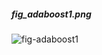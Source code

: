 
##### fig_adaboost1.png
![fig-adaboost1](https://user-images.githubusercontent.com/38771583/122848607-de8dbd80-d344-11eb-8e88-74719c7f8382.png)

